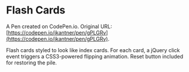 # Flash Cards

A Pen created on CodePen.io. Original URL: [https://codepen.io/jkantner/pen/gPLGRv](https://codepen.io/jkantner/pen/gPLGRv).

Flash cards styled to look like index cards. For each card, a jQuery click event triggers a CSS3-powered flipping animation. Reset button included for restoring the pile.